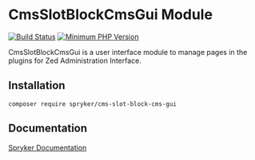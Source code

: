 # CmsSlotBlockCmsGui Module
[![Build Status](https://travis-ci.org/spryker/cms-slot-block-cms-gui.svg)](https://travis-ci.org/spryker/cms-slot-block-cms-gui)
[![Minimum PHP Version](https://img.shields.io/badge/php-%3E%3D%207.3-8892BF.svg)](https://php.net/)

CmsSlotBlockCmsGui is a user interface module to manage pages in the plugins for Zed Administration Interface.

## Installation

```
composer require spryker/cms-slot-block-cms-gui
```

## Documentation

[Spryker Documentation](https://academy.spryker.com/developing_with_spryker/module_guide/modules.html)
